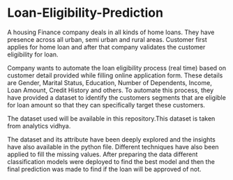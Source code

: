 # Loan-Eligibility-Prediction

A housing Finance company deals in all kinds of home loans. They have presence across all urban, semi urban and rural areas. Customer first applies for home loan and after that company validates the customer eligibility for loan.

Company wants to automate the loan eligibility process (real time) based on customer detail provided while filling online application form. These details are Gender, Marital Status, Education, Number of Dependents, Income, Loan Amount, Credit History and others. To automate this process, they have provided a dataset to identify the customers segments that are eligible for loan amount so that they can specifically target these customers. 

The dataset used will be available in this repository.This dataset is taken from analytics vidhya. 

The dataset and its attribute have been deeply explored and the insights have also available in the python file. Different techniques have also been applied to fill the missing values. After preparing the data different classification models were deployed to find the best model and then the final prediction was made to find if the loan will be approved of not.

